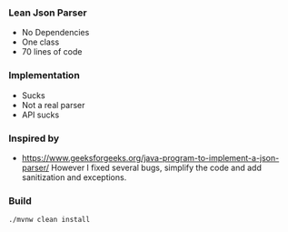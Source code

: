 ### Lean Json Parser

* No Dependencies
* One class
* 70 lines of code

### Implementation

* Sucks
* Not a real parser
* API sucks

### Inspired by

* https://www.geeksforgeeks.org/java-program-to-implement-a-json-parser/
However I fixed several bugs, simplify the code and add sanitization and exceptions.

### Build 
```bash
./mvnw clean install 
```
